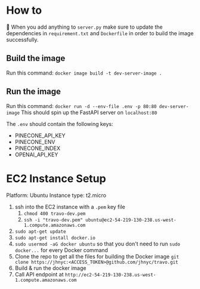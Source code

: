 # How to
🚨 When you add anything to `server.py` make sure to update the dependencies in `requirement.txt` and `Dockerfile` in order to build the image successfully.
## Build the image

Run this command: `docker image build -t dev-server-image .`

## Run the image

Run this command: `docker run -d --env-file .env -p 80:80 dev-server-image`
This should spin up the FastAPI server on `localhost:80`

The `.env` should contain the following keys:

- PINECONE_API_KEY
- PINECONE_ENV
- PINECONE_INDEX
- OPENAI_API_KEY



# EC2 Instance Setup

Platform: Ubuntu
Instance type: t2.micro

1. ssh into the EC2 instance with a `.pem` key file
   1. `chmod 400 travo-dev.pem`
   2. `ssh -i "travo-dev.pem" ubuntu@ec2-54-219-130-238.us-west-1.compute.amazonaws.com`
2. `sudo apt-get update`
3. `sudo apt-get install docker.io`
4. `sudo usermod -aG docker ubuntu` so that you don't need to run `sudo docker...` for every Docker command 
5. Clone the repo to get all the files for building the Docker image `git clone https://jhnyc:<ACCESS_TOKEN>@github.com/jhnyc/travo.git`
6. Build & run the docker image
7. Call API endpoint at `http://ec2-54-219-130-238.us-west-1.compute.amazonaws.com`